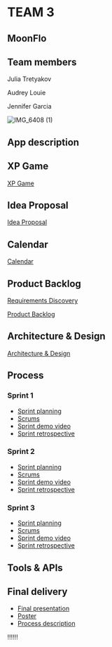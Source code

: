 # TEAM 3

## MoonFlo

## Team members

Julia Tretyakov

Audrey Louie

Jennifer Garcia 

![IMG_6408 (1)](https://github.com/paceuniversity/team3spring2024/assets/98408104/b935751e-dd53-4368-b23b-0f3a090233e2)


## App description

## XP Game 
[XP Game](https://docs.google.com/document/d/1tfcLbvcMktMy5Bp-CvnqDtgWNCwPweYSJJIJcFvkvTg/edit)

## Idea Proposal
[Idea Proposal](https://docs.google.com/document/d/1rk_b9acYyonNZg8s-imlK7ZFodvQGVfA/edit?usp=sharing&ouid=118104399814891920430&rtpof=true&sd=true)

## Calendar
[Calendar](https://calendar.google.com/calendar/u/0?cid=aXZoMmU3NjhzMjRkdGlxZWYwcXZvbzhxcjBAZ3JvdXAuY2FsZW5kYXIuZ29vZ2xlLmNvbQ)

## Product Backlog
[Requirements Discovery](https://docs.google.com/document/d/1sokZjXW4pfYhkkf9MtuKEkrpldYLXTY0JH7JXHZlrM4/edit?usp=sharing)

[Product Backlog](https://docs.google.com/spreadsheets/d/16LdmRbjguXlF04vx6SLn2043veE7lPeCDQScBimvBFM/edit?usp=sharing)

## Architecture & Design
[Architecture & Design]()

## Process

### Sprint 1

* [Sprint planning]()
* [Scrums]()
* [Sprint demo video]()
* [Sprint retrospective]()

### Sprint 2

* [Sprint planning]()
* [Scrums]()
* [Sprint demo video]()
* [Sprint retrospective]()

### Sprint 3

* [Sprint planning]()
* [Scrums]()
* [Sprint demo video]()
* [Sprint retrospective]()

## Tools & APIs

## Final delivery

* [Final presentation]()
* [Poster]()
* [Process description]()

!!!!!!
